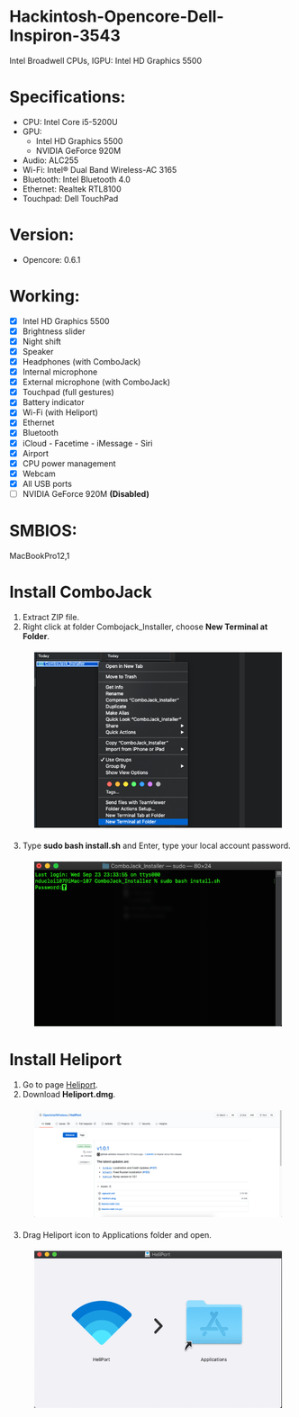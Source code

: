 # Hackintosh-Opencore-Dell-Inspiron-3543
Intel Broadwell CPUs, IGPU: Intel HD Graphics 5500

# Specifications:
* CPU: Intel Core i5-5200U
* GPU: 
  - Intel HD Graphics 5500
  - NVIDIA GeForce 920M
* Audio: ALC255
* Wi-Fi: Intel® Dual Band Wireless-AC 3165
* Bluetooth: Intel Bluetooth 4.0
* Ethernet: Realtek RTL8100
* Touchpad: Dell TouchPad

# Version: 
* Opencore: 0.6.1

# Working:
- [x] Intel HD Graphics 5500
- [x] Brightness slider
- [x] Night shift
- [x] Speaker
- [x] Headphones (with ComboJack)
- [x] Internal microphone
- [x] External microphone (with ComboJack)
- [x] Touchpad (full gestures)
- [x] Battery indicator
- [x] Wi-Fi (with Heliport)
- [x] Ethernet
- [x] Bluetooth
- [x] iCloud - Facetime - iMessage - Siri
- [x] Airport
- [x] CPU power management
- [x] Webcam
- [x] All USB ports
- [ ] NVIDIA GeForce 920M **(Disabled)**

# SMBIOS:
MacBookPro12,1

# Install ComboJack
1. Extract ZIP file.
2. Right click at folder Combojack_Installer, choose **New Terminal at Folder**.
    <p align="center" style="margin:20px">
    <img src="/img/combojack-1.png" alt="Right click to open Terminal">
    </p>
3. Type **sudo bash install.sh** and Enter, type your local account password.
    <p align="center" style="margin:20px">
    <img src="/img/combojack-2.png" alt="sudo bash install.sh">
    </p>

# Install Heliport
1. Go to page [Heliport](https://github.com/OpenIntelWireless/HeliPort/releases).
2. Download **Heliport.dmg**.
    <p align="center" style="margin:20px">
    <img src="/img/heliport-1.png" alt="Download Heliport.dmg">
    </p>
3. Drag Heliport icon to Applications folder and open.
    <p align="center" style="margin:20px">
    <img src="/img/heliport-2.png" alt="Download Heliport.dmg">
    </p> 